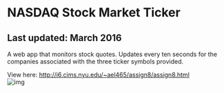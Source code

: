 # NASDAQ Stock Market Ticker
## Last updated: March 2016
A web app that monitors stock quotes. Updates every ten seconds for the companies associated with the three ticker symbols provided.

View here: http://i6.cims.nyu.edu/~ael465/assign8/assign8.html
<br /> 
![img](https://cloud.githubusercontent.com/assets/9554414/20044487/6bd95ddc-a467-11e6-8c23-13ee37a25aae.png)
